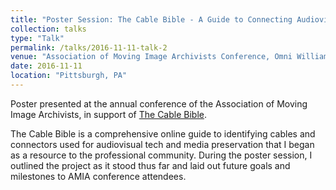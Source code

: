 ```yaml
---
title: "Poster Session: The Cable Bible - A Guide to Connecting Audiovisual Equipment"
collection: talks
type: "Talk"
permalink: /talks/2016-11-11-talk-2
venue: "Association of Moving Image Archivists Conference, Omni William Penn Hotel"
date: 2016-11-11
location: "Pittsburgh, PA"
---
```


Poster presented at the annual conference of the Association of Moving Image Archivists, in support of [The Cable Bible](https://amiaopensource.github.io/cable-bible).

The Cable Bible is a comprehensive online guide to identifying cables and connectors used for audiovisual tech and media preservation that I began as a resource to the professional community. During the poster session, I outlined the project as it stood thus far and laid out future goals and milestones to AMIA conference attendees.
